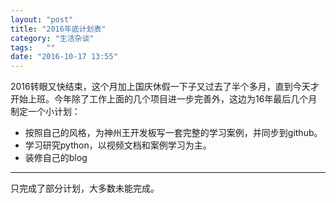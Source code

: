 ```yaml
---
layout: "post"
title: "2016年底计划表"
category: "生活杂谈"
tags:   ""
date: "2016-10-17 13:55"
---
```


2016转眼又快结束，这个月加上国庆休假一下子又过去了半个多月，直到今天才开始上班。今年除了工作上面的几个项目进一步完善外，这边为16年最后几个月制定一个小计划：

- 按照自己的风格，为神州王开发板写一套完整的学习案例，并同步到github。
- 学习研究python，以视频文档和案例学习为主。
- 装修自己的blog

<!-- more -->


***

只完成了部分计划，大多数未能完成。
